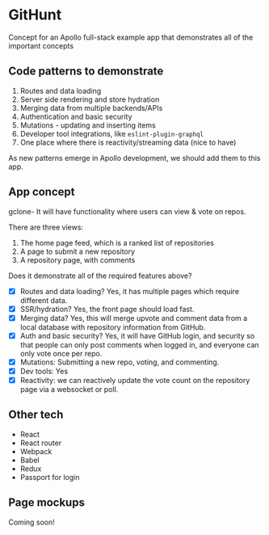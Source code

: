 # GitHunt
Concept for an Apollo full-stack example app that demonstrates all of the important concepts

## Code patterns to demonstrate

1. Routes and data loading
1. Server side rendering and store hydration
1. Merging data from multiple backends/APIs
1. Authentication and basic security
1. Mutations - updating and inserting items
1. Developer tool integrations, like `eslint-plugin-graphql`
1. One place where there is reactivity/streaming data (nice to have)

As new patterns emerge in Apollo development, we should add them to this app.

## App concept

gclone- It will have functionality where users can view & vote on repos.

There are three views:

1. The home page feed, which is a ranked list of repositories
1. A page to submit a new repository
1. A repository page, with comments

Does it demonstrate all of the required features above?

- [x] Routes and data loading? Yes, it has multiple pages which require different data.
- [x] SSR/hydration? Yes, the front page should load fast.
- [x] Merging data? Yes, this will merge upvote and comment data from a local database with repository information from GitHub.
- [x] Auth and basic security? Yes, it will have GitHub login, and security so that people can only post comments when logged in, and everyone can only vote once per repo.
- [x] Mutations: Submitting a new repo, voting, and commenting.
- [x] Dev tools: Yes
- [x] Reactivity: we can reactively update the vote count on the repository page via a websocket or poll.

## Other tech

- React
- React router
- Webpack
- Babel
- Redux
- Passport for login

## Page mockups

Coming soon!
